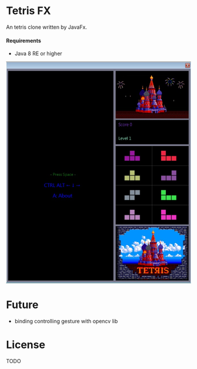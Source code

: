 Tetris FX
=========
An tetris clone written by JavaFx.

#### Requirements

* Java 8 RE or higher

![Screenshot](screenshot.jpg)


Future
======

* binding controlling gesture with opencv lib

License
=======
TODO